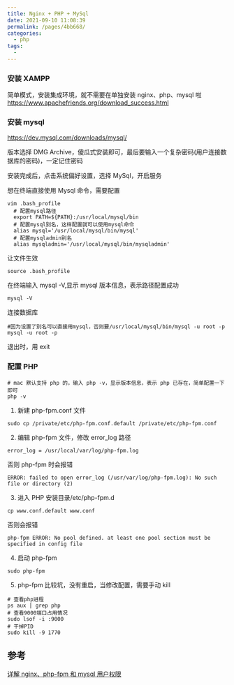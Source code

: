 ```yaml
---
title: Nginx + PHP + MySql
date: 2021-09-10 11:08:39
permalink: /pages/4bb668/
categories:
  - php
tags:
  -
---
```


### 安装 XAMPP

简单模式，安装集成环境，就不需要在单独安装 nginx、php、mysql 啦
https://www.apachefriends.org/download_success.html

### 安装 mysql

https://dev.mysql.com/downloads/mysql/

版本选择 DMG Archive，傻瓜式安装即可，最后要输入一个复杂密码(用户连接数据库的密码)，一定记住密码

安装完成后，点击系统偏好设置，选择 MySql，开启服务

想在终端直接使用 Mysql 命令，需要配置

```
vim .bash_profile
  # 配置mysql路径
  export PATH=${PATH}:/usr/local/mysql/bin
  # 配置mysql别名，这样配置就可以使用mysql命令
  alias mysql='/usr/local/mysql/bin/mysql'
  # 配置mysqladmin别名
  alias mysqladmin='/usr/local/mysql/bin/mysqladmin'
```

让文件生效

```
source .bash_profile
```

在终端输入 mysql -V,显示 mysql 版本信息，表示路径配置成功

```
mysql -V
```

连接数据库

```
#因为设置了别名可以直接用mysql，否则要/usr/local/mysql/bin/mysql -u root -p
mysql -u root -p
```

退出时，用 exit

### 配置 PHP

```
# mac 默认支持 php 的，输入 php -v，显示版本信息，表示 php 已存在，简单配置一下即可
php -v
```

1. 新建 php-fpm.conf 文件

```
sudo cp /private/etc/php-fpm.conf.default /private/etc/php-fpm.conf
```

2. 编辑 php-fpm 文件，修改 error_log 路径

```
error_log = /usr/local/var/log/php-fpm.log
```

否则 php-fpm 时会报错

```
ERROR: failed to open error_log (/usr/var/log/php-fpm.log): No such file or directory (2)
```

3. 进入 PHP 安装目录/etc/php-fpm.d

```
cp www.conf.default www.conf
```

否则会报错

```
php-fpm ERROR: No pool defined. at least one pool section must be specified in config file
```

4. 启动 php-fpm

```
sudo php-fpm
```

5. php-fpm 比较坑，没有重启，当修改配置，需要手动 kill

```
# 查看php进程
ps aux | grep php
# 查看9000端口占用情况
sudo lsof -i :9000
# 干掉PID
sudo kill -9 1770
```

## 参考

[详解 nginx、php-fpm 和 mysql 用户权限](https://www.cnblogs.com/lamp01/p/9347822.html)
